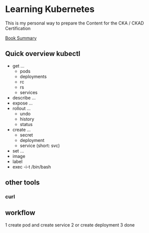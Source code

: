# Learning Kubernetes

This is my personal way to prepare the Content for the CKA / CKAD Certification

[Book Summary](SUMMARY.md)

## Quick overview kubectl

- get ...
  - pods
  - deployments
  - rc
  - rs
  - services
- describe ...
- expose ...
- rollout ...
  - undo
  - history
  - status
- create ...
  - secret
  - deployment
  - service (short: svc)
- set ...
- image
- label
- exec -i-t /bin/bash

## other tools

### curl

## workflow

1 create pod and create service
2 or create deployment
3 done
